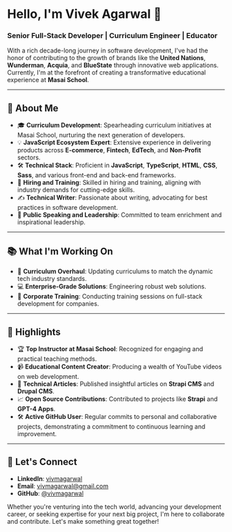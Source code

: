 # Hello, I'm Vivek Agarwal 👋
### Senior Full-Stack Developer | Curriculum Engineer | Educator

With a rich decade-long journey in software development, I've had the honor of contributing to the growth of brands like the **United Nations**, **Wunderman**, **Acquia**, and **BlueState** through innovative web applications. Currently, I'm at the forefront of creating a transformative educational experience at **Masai School**.

---

## 🚀 About Me
- 🎓 **Curriculum Development**: Spearheading curriculum initiatives at Masai School, nurturing the next generation of developers.
- 💡 **JavaScript Ecosystem Expert**: Extensive experience in delivering products across **E-commerce**, **Fintech**, **EdTech**, and **Non-Profit** sectors.
- 🛠️ **Technical Stack**: Proficient in **JavaScript**, **TypeScript**, **HTML**, **CSS**, **Sass**, and various front-end and back-end frameworks.
- 🤝 **Hiring and Training**: Skilled in hiring and training, aligning with industry demands for cutting-edge skills.
- ✍️ **Technical Writer**: Passionate about writing, advocating for best practices in software development.
- 💬 **Public Speaking and Leadership**: Committed to team enrichment and inspirational leadership.

---

## 📚 What I'm Working On
- 📖 **Curriculum Overhaul**: Updating curriculums to match the dynamic tech industry standards.
- 💻 **Enterprise-Grade Solutions**: Engineering robust web solutions.
- 🌱 **Corporate Training**: Conducting training sessions on full-stack development for companies.

---

## 🌟 Highlights
- 🏆 **Top Instructor at Masai School**: Recognized for engaging and practical teaching methods.
- 📹 **Educational Content Creator**: Producing a wealth of YouTube videos on web development.
- 📝 **Technical Articles**: Published insightful articles on **Strapi CMS** and **Drupal CMS**.
- 📈 **Open Source Contributions**: Contributed to projects like **Strapi** and **GPT-4 Apps**.
- 🛠️ **Active GitHub User**: Regular commits to personal and collaborative projects, demonstrating a commitment to continuous learning and improvement.

---

## 🤝 Let's Connect
- **LinkedIn**: [vivmagarwal](https://www.linkedin.com/in/vivmagarwal)
- **Email**: [vivmagarwal@gmail.com](mailto:vivmagarwal@gmail.com)
- **GitHub**: [@vivmagarwal](https://github.com/vivmagarwal)

Whether you're venturing into the tech world, advancing your development career, or seeking expertise for your next big project, I'm here to collaborate and contribute. Let's make something great together!
